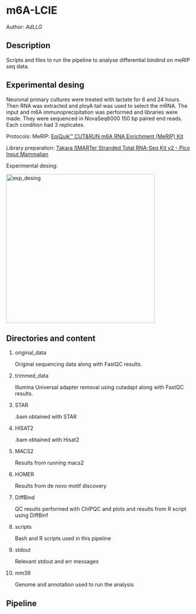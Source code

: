 # m6A-LCIE
Author: *AdLLG*

Description
------
Scripts and files to run the pipeline to analyse differential bindind on meRIP seq data. 

Experimental desing
-----
Neuronal primary cultures were treated with lactate for 6 and 24 hours. Then RNA was extracted and ployA tail was used to select the mRNA. The input and m6A immunoprecipitation was performed and libraries were made. They were sequenced in NovaSeq6000 150 bp paired end reads. Each condition had 3 replicates.

Protocols: 
MeRIP: [EpiQuik™ CUT&RUN m6A RNA Enrichment (MeRIP) Kit](https://www.epigentek.com/docs/P-9018.pdf)

Library preparation: [Takara SMARTer Stranded Total RNA-Seq Kit v2 - Pico Input Mammalian](https://www.takarabio.com/documents/User%20Manual/SMARTer%20Stranded%20Total%20RNA/SMARTer%20Stranded%20Total%20RNA-Seq%20Kit%20v2%20-%20Pico%20Input%20Mammalian%20User%20Manual_050619.pdf)

Experimental desing:

<img width="905" alt="exp_desing" style="width:400px;" src="https://user-images.githubusercontent.com/54646526/194641784-d18dda3b-521d-41ab-babd-9d014677954b.png">

Directories and content 
-----

1. original_data

    Original sequencing data along with FastQC results. 

2. trimmed_data

    Illumina Universal adapter removal using cutadapt along with FastQC results.

3. STAR

    .bam obtained with STAR

4. HISAT2

    .bam obtained with Hisat2

5. MACS2

    Results from running macs2

6. HOMER

    Results from de novo motif discovery

7. DiffBind

    QC results performed with ChIPQC and plots and results from R script using DiffBinf
    
8. scripts

    Bash and R scripts used in this pipeline
    
9. stdout

    Relevant stdout and err messages
    
10. mm39

    Genome and annotation used to run the analysis


Pipeline
-----
